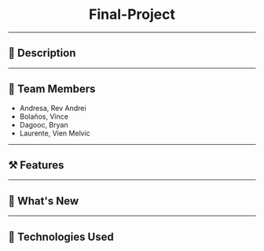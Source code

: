 <h1 align="center"> Final-Project </h1> 

---

## 📍 Description

---

## 🪪 Team Members
- Andresa, Rev Andrei
- Bolaños, Vince
- Dagooc, Bryan
- Laurente, Vien Melvic

---

## ⚒️ Features

---

## 🤩 What's New

---

## 🤖 Technologies Used 

